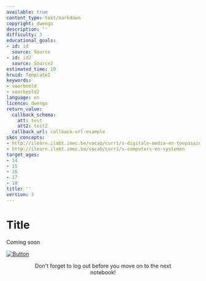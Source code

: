 ```yaml
---
available: true
content_type: text/markdown
copyright: dwengo
description: ''
difficulty: 3
educational_goals:
- id: id
  source: Source
- id: id2
  source: Source2
estimated_time: 10
hruid: TemplateI
keywords:
- voorbeeld
- voorbeeld2
language: en
licence: dwengo
return_value:
  callback_schema:
    att: test
    att2: test2
  callback_url: callback-url-example
skos_concepts:
- http://ilearn.ilabt.imec.be/vocab/curr1/s-digitale-media-en-toepassingen
- http://ilearn.ilabt.imec.be/vocab/curr1/s-computers-en-systemen
target_ages:
- 14
- 15
- 16
- 17
- 18
title: ''
version: 3
---
```

# Title
Coming soon

[![](embed/Button.png "Button")](https://kiks.ilabt.imec.be/hub/tmplogin?id=0101_en "Notebooks Operation")
<figure>
    <figcaption align = "center">Don't forget to log out before you move on to the next notebook!</figcaption>
</figure>